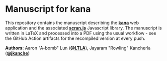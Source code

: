 # Manuscript for kana

This repository contains the manuscript describing the [**kana**](https://github.com/jkanche/kana) web application 
and the associated [**scran.js**](https://github.com/jkanche/scran.js) Javascript library.
The manuscript is written in LaTeX and processed into a PDF using the usual workflow - see the GitHub Action artifacts for the recompiled version at every push.

**Authors:** Aaron "A-bomb" Lun ([**@LTLA**](https://github.com/LTLA)), Jayaram "Rowling" Kancherla ([**@jkanche**](https://github.com/jkanche))
